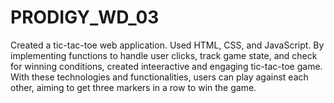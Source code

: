 # PRODIGY_WD_03

Created a tic-tac-toe web application. Used HTML, CSS, and JavaScript. By implementing functions to handle user clicks, track game state, and check for winning conditions, created inteeractive and engaging tic-tac-toe game. With these technologies and functionalities, users can play against each other, aiming to get three markers in a row to win the game.
